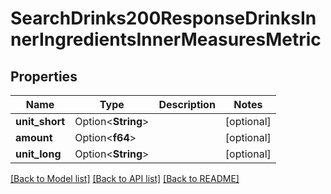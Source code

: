 # SearchDrinks200ResponseDrinksInnerIngredientsInnerMeasuresMetric

## Properties

Name | Type | Description | Notes
------------ | ------------- | ------------- | -------------
**unit_short** | Option<**String**> |  | [optional]
**amount** | Option<**f64**> |  | [optional]
**unit_long** | Option<**String**> |  | [optional]

[[Back to Model list]](../README.md#documentation-for-models) [[Back to API list]](../README.md#documentation-for-api-endpoints) [[Back to README]](../README.md)


